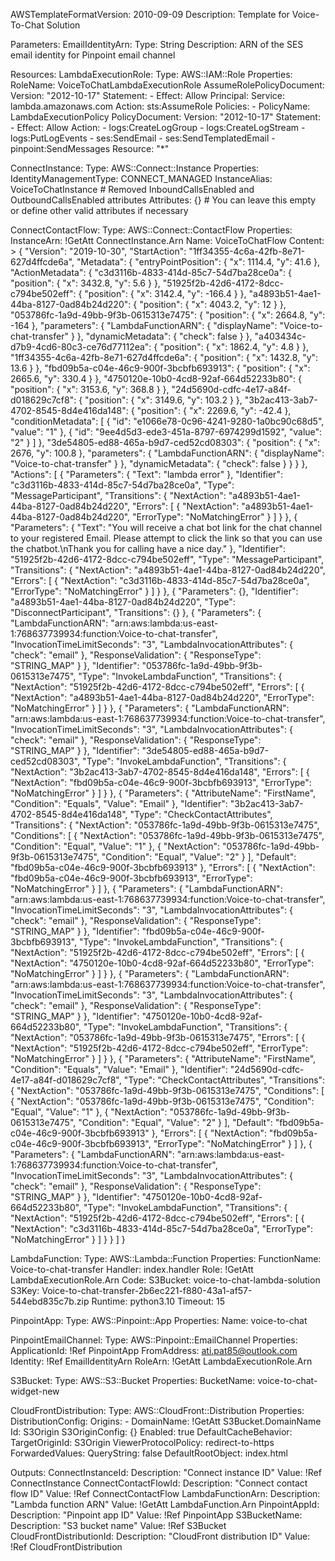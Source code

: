 AWSTemplateFormatVersion: 2010-09-09
Description: Template for Voice-To-Chat Solution

Parameters:
  EmailIdentityArn:
    Type: String
    Description: ARN of the SES email identity for Pinpoint email channel

Resources:
  LambdaExecutionRole:
    Type: AWS::IAM::Role
    Properties:
      RoleName: VoiceToChatLambdaExecutionRole
      AssumeRolePolicyDocument:
        Version: "2012-10-17"
        Statement:
          - Effect: Allow
            Principal:
              Service: lambda.amazonaws.com
            Action: sts:AssumeRole
      Policies:
        - PolicyName: LambdaExecutionPolicy
          PolicyDocument:
            Version: "2012-10-17"
            Statement:
              - Effect: Allow
                Action:
                  - logs:CreateLogGroup
                  - logs:CreateLogStream
                  - logs:PutLogEvents
                  - ses:SendEmail
                  - ses:SendTemplatedEmail
                  - pinpoint:SendMessages
                Resource: "*"

  ConnectInstance:
    Type: AWS::Connect::Instance
    Properties:
      IdentityManagementType: CONNECT_MANAGED
      InstanceAlias: VoiceToChatInstance
      # Removed InboundCallsEnabled and OutboundCallsEnabled attributes
      Attributes: {} # You can leave this empty or define other valid attributes if necessary

  ConnectContactFlow:
    Type: AWS::Connect::ContactFlow
    Properties:
      InstanceArn: !GetAtt ConnectInstance.Arn
      Name: VoiceToChatFlow
      Content: >
        {
          "Version": "2019-10-30",
          "StartAction": "1ff34355-4c6a-42fb-8e71-627d4ffcde6a",
          "Metadata": {
            "entryPointPosition": {
              "x": 1114.4,
              "y": 41.6
            },
            "ActionMetadata": {
              "c3d3116b-4833-414d-85c7-54d7ba28ce0a": {
                "position": {
                  "x": 3432.8,
                  "y": 5.6
                }
              },
              "51925f2b-42d6-4172-8dcc-c794be502eff": {
                "position": {
                  "x": 3142.4,
                  "y": -166.4
                }
              },
              "a4893b51-4ae1-44ba-8127-0ad84b24d220": {
                "position": {
                  "x": 4043.2,
                  "y": 12
                }
              },
              "053786fc-1a9d-49bb-9f3b-0615313e7475": {
                "position": {
                  "x": 2664.8,
                  "y": -164
                },
                "parameters": {
                  "LambdaFunctionARN": {
                    "displayName": "Voice-to-chat-transfer"
                  }
                },
                "dynamicMetadata": {
                  "check": false
                }
              },
              "a403434c-d7b9-4cd6-80c3-ce76d77112ea": {
                "position": {
                  "x": 1862.4,
                  "y": 4.8
                }
              },
              "1ff34355-4c6a-42fb-8e71-627d4ffcde6a": {
                "position": {
                  "x": 1432.8,
                  "y": 13.6
                }
              },
              "fbd09b5a-c04e-46c9-900f-3bcbfb693913": {
                "position": {
                  "x": 2665.6,
                  "y": 330.4
                }
              },
              "4750120e-10b0-4cd8-92af-664d52233b80": {
                "position": {
                  "x": 3153.6,
                  "y": 368.8
                }
              },
              "24d5690d-cdfc-4e17-a84f-d018629c7cf8": {
                "position": {
                  "x": 3149.6,
                  "y": 103.2
                }
              },
              "3b2ac413-3ab7-4702-8545-8d4e416da148": {
                "position": {
                  "x": 2269.6,
                  "y": -42.4
                },
                "conditionMetadata": [
                  {
                    "id": "e1066e78-0c96-4241-9280-1a0bc90c68d5",
                    "value": "1"
                  },
                  {
                    "id": "9ee4d5d3-ede3-451a-8797-6974299d1592",
                    "value": "2"
                  }
                ]
              },
              "3de54805-ed88-465a-b9d7-ced52cd08303": {
                "position": {
                  "x": 2676,
                  "y": 100.8
                },
                "parameters": {
                  "LambdaFunctionARN": {
                    "displayName": "Voice-to-chat-transfer"
                  }
                },
                "dynamicMetadata": {
                  "check": false
                }
              }
            }
          },
          "Actions": [
            {
              "Parameters": {
                "Text": "lambda error"
              },
              "Identifier": "c3d3116b-4833-414d-85c7-54d7ba28ce0a",
              "Type": "MessageParticipant",
              "Transitions": {
                "NextAction": "a4893b51-4ae1-44ba-8127-0ad84b24d220",
                "Errors": [
                  {
                    "NextAction": "a4893b51-4ae1-44ba-8127-0ad84b24d220",
                    "ErrorType": "NoMatchingError"
                  }
                ]
              }
            },
            {
              "Parameters": {
                "Text": "You will receive a chat bot link for the chat channel to your registered Email. Please attempt to click the link so that you can use the chatbot.\nThank you for calling have a nice day."
              },
              "Identifier": "51925f2b-42d6-4172-8dcc-c794be502eff",
              "Type": "MessageParticipant",
              "Transitions": {
                "NextAction": "a4893b51-4ae1-44ba-8127-0ad84b24d220",
                "Errors": [
                  {
                    "NextAction": "c3d3116b-4833-414d-85c7-54d7ba28ce0a",
                    "ErrorType": "NoMatchingError"
                  }
                ]
              }
            },
            {
              "Parameters": {},
              "Identifier": "a4893b51-4ae1-44ba-8127-0ad84b24d220",
              "Type": "DisconnectParticipant",
              "Transitions": {}
            },
            {
              "Parameters": {
                "LambdaFunctionARN": "arn:aws:lambda:us-east-1:768637739934:function:Voice-to-chat-transfer",
                "InvocationTimeLimitSeconds": "3",
                "LambdaInvocationAttributes": {
                  "check": "email"
                },
                "ResponseValidation": {
                  "ResponseType": "STRING_MAP"
                }
              },
              "Identifier": "053786fc-1a9d-49bb-9f3b-0615313e7475",
              "Type": "InvokeLambdaFunction",
              "Transitions": {
                "NextAction": "51925f2b-42d6-4172-8dcc-c794be502eff",
                "Errors": [
                  {
                    "NextAction": "a4893b51-4ae1-44ba-8127-0ad84b24d220",
                    "ErrorType": "NoMatchingError"
                  }
                ]
              }
            },
            {
              "Parameters": {
                "LambdaFunctionARN": "arn:aws:lambda:us-east-1:768637739934:function:Voice-to-chat-transfer",
                "InvocationTimeLimitSeconds": "3",
                "LambdaInvocationAttributes": {
                  "check": "email"
                },
                "ResponseValidation": {
                  "ResponseType": "STRING_MAP"
                }
              },
              "Identifier": "3de54805-ed88-465a-b9d7-ced52cd08303",
              "Type": "InvokeLambdaFunction",
              "Transitions": {
                "NextAction": "3b2ac413-3ab7-4702-8545-8d4e416da148",
                "Errors": [
                  {
                    "NextAction": "fbd09b5a-c04e-46c9-900f-3bcbfb693913",
                    "ErrorType": "NoMatchingError"
                  }
                ]
              }
            },
            {
              "Parameters": {
                "AttributeName": "FirstName",
                "Condition": "Equals",
                "Value": "Email"
              },
              "Identifier": "3b2ac413-3ab7-4702-8545-8d4e416da148",
              "Type": "CheckContactAttributes",
              "Transitions": {
                "NextAction": "053786fc-1a9d-49bb-9f3b-0615313e7475",
                "Conditions": [
                  {
                    "NextAction": "053786fc-1a9d-49bb-9f3b-0615313e7475",
                    "Condition": "Equal",
                    "Value": "1"
                  },
                  {
                    "NextAction": "053786fc-1a9d-49bb-9f3b-0615313e7475",
                    "Condition": "Equal",
                    "Value": "2"
                  }
                ],
                "Default": "fbd09b5a-c04e-46c9-900f-3bcbfb693913"
              },
              "Errors": [
                {
                  "NextAction": "fbd09b5a-c04e-46c9-900f-3bcbfb693913",
                  "ErrorType": "NoMatchingError"
                }
              ]
            },
            {
              "Parameters": {
                "LambdaFunctionARN": "arn:aws:lambda:us-east-1:768637739934:function:Voice-to-chat-transfer",
                "InvocationTimeLimitSeconds": "3",
                "LambdaInvocationAttributes": {
                  "check": "email"
                },
                "ResponseValidation": {
                  "ResponseType": "STRING_MAP"
                }
              },
              "Identifier": "fbd09b5a-c04e-46c9-900f-3bcbfb693913",
              "Type": "InvokeLambdaFunction",
              "Transitions": {
                "NextAction": "51925f2b-42d6-4172-8dcc-c794be502eff",
                "Errors": [
                  {
                    "NextAction": "4750120e-10b0-4cd8-92af-664d52233b80",
                    "ErrorType": "NoMatchingError"
                  }
                ]
              }
            },
            {
              "Parameters": {
                "LambdaFunctionARN": "arn:aws:lambda:us-east-1:768637739934:function:Voice-to-chat-transfer",
                "InvocationTimeLimitSeconds": "3",
                "LambdaInvocationAttributes": {
                  "check": "email"
                },
                "ResponseValidation": {
                  "ResponseType": "STRING_MAP"
                }
              },
              "Identifier": "4750120e-10b0-4cd8-92af-664d52233b80",
              "Type": "InvokeLambdaFunction",
              "Transitions": {
                "NextAction": "053786fc-1a9d-49bb-9f3b-0615313e7475",
                "Errors": [
                  {
                    "NextAction": "51925f2b-42d6-4172-8dcc-c794be502eff",
                    "ErrorType": "NoMatchingError"
                  }
                ]
              }
            },
            {
              "Parameters": {
                "AttributeName": "FirstName",
                "Condition": "Equals",
                "Value": "Email"
              },
              "Identifier": "24d5690d-cdfc-4e17-a84f-d018629c7cf8",
              "Type": "CheckContactAttributes",
              "Transitions": {
                "NextAction": "053786fc-1a9d-49bb-9f3b-0615313e7475",
                "Conditions": [
                  {
                    "NextAction": "053786fc-1a9d-49bb-9f3b-0615313e7475",
                    "Condition": "Equal",
                    "Value": "1"
                  },
                  {
                    "NextAction": "053786fc-1a9d-49bb-9f3b-0615313e7475",
                    "Condition": "Equal",
                    "Value": "2"
                  }
                ],
                "Default": "fbd09b5a-c04e-46c9-900f-3bcbfb693913"
              },
              "Errors": [
                {
                  "NextAction": "fbd09b5a-c04e-46c9-900f-3bcbfb693913",
                  "ErrorType": "NoMatchingError"
                }
              ]
            },
            {
              "Parameters": {
                "LambdaFunctionARN": "arn:aws:lambda:us-east-1:768637739934:function:Voice-to-chat-transfer",
                "InvocationTimeLimitSeconds": "3",
                "LambdaInvocationAttributes": {
                  "check": "email"
                },
                "ResponseValidation": {
                  "ResponseType": "STRING_MAP"
                }
              },
              "Identifier": "4750120e-10b0-4cd8-92af-664d52233b80",
              "Type": "InvokeLambdaFunction",
              "Transitions": {
                "NextAction": "51925f2b-42d6-4172-8dcc-c794be502eff",
                "Errors": [
                  {
                    "NextAction": "c3d3116b-4833-414d-85c7-54d7ba28ce0a",
                    "ErrorType": "NoMatchingError"
                  }
                ]
              }
            }
          ]
        }

  LambdaFunction:
    Type: AWS::Lambda::Function
    Properties:
      FunctionName: Voice-to-chat-transfer
      Handler: index.handler
      Role: !GetAtt LambdaExecutionRole.Arn
      Code:
        S3Bucket: voice-to-chat-lambda-solution
        S3Key: Voice-to-chat-transfer-2b6ec221-f880-43a1-af57-544ebd835c7b.zip
      Runtime: python3.10
      Timeout: 15

  PinpointApp:
    Type: AWS::Pinpoint::App
    Properties:
      Name: voice-to-chat

  PinpointEmailChannel:
    Type: AWS::Pinpoint::EmailChannel
    Properties:
      ApplicationId: !Ref PinpointApp
      FromAddress: ati.pat85@outlook.com
      Identity: !Ref EmailIdentityArn
      RoleArn: !GetAtt LambdaExecutionRole.Arn

  S3Bucket:
    Type: AWS::S3::Bucket
    Properties:
      BucketName: voice-to-chat-widget-new

  CloudFrontDistribution:
    Type: AWS::CloudFront::Distribution
    Properties:
      DistributionConfig:
        Origins:
          - DomainName: !GetAtt S3Bucket.DomainName
            Id: S3Origin
            S3OriginConfig: {}
        Enabled: true
        DefaultCacheBehavior:
          TargetOriginId: S3Origin
          ViewerProtocolPolicy: redirect-to-https
          ForwardedValues:
            QueryString: false
        DefaultRootObject: index.html

Outputs:
  ConnectInstanceId:
    Description: "Connect instance ID"
    Value: !Ref ConnectInstance
  ConnectContactFlowId:
    Description: "Connect contact flow ID"
    Value: !Ref ConnectContactFlow
  LambdaFunctionArn:
    Description: "Lambda function ARN"
    Value: !GetAtt LambdaFunction.Arn
  PinpointAppId:
    Description: "Pinpoint app ID"
    Value: !Ref PinpointApp
  S3BucketName:
    Description: "S3 bucket name"
    Value: !Ref S3Bucket
  CloudFrontDistributionId:
    Description: "CloudFront distribution ID"
    Value: !Ref CloudFrontDistribution
